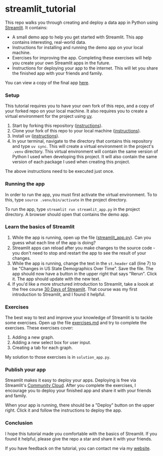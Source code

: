 # streamlit_tutorial

This repo walks you through creating and deploy a data app in Python using
[Streamlit](https://streamlit.io/). It contains:

  * A small demo app to help you get started with Streamlit. This app contains interesting, real-world data.
  * Instructions for installing and running the demo app on your local machine.
  * Exercises for improving the app. Completing these exercises will help you create your own Streamlit apps in the future.
  * Instructions for deploying your app to the internet. This will let you share the finished app with your friends and family.

You can view a copy of the final app [here](https://arilamstein-tutorial.streamlit.app/).

### Setup

This tutorial requires you to have your own fork of this repo, and a copy of your forked repo on your local machine. It
also requires you to create a virtual environment for the project using [uv](https://docs.astral.sh/uv/).

1. Start by forking this repository
   ([instructions](https://docs.github.com/en/pull-requests/collaborating-with-pull-requests/working-with-forks/fork-a-repo?tool=desktop)).
1. Clone your fork of this repo to your local machine ([instructions](https://docs.github.com/en/repositories/creating-and-managing-repositories/cloning-a-repository)).
1. Install uv ([instructions](https://docs.astral.sh/uv/#installation)). 
1. In your terminal, navigate to the directory that contains this repository and type `uv sync`. This will create a
   virtual environment in the project's `.venv` directory. This virtual environment will contain the same version of
   Python I used when developing this project. It will also contain the same version of each package I used when creating this project. 

The above instructions need to be executed just once.

### Running the app

In order to run the app, you must first activate the virtual environment. To to this, type `source .venv/bin/activate`
in the project directory. 

To run the app, type `streamlit run streamlit_app.py` in the project directory. A browser should open that contains the demo app.

### Learn the basics of Streamlit

1. While the app is running, open up the file ([streamlit_app.py](streamlit_app.py)). Can you guess what each line of
   the app is doing?
1. Streamlit apps can reload after you make changes to the source code - you don't need to stop and restart the app to
   see the result of your changes. 
1. While the app is running, change the text in the
   `st.header` call (line 7) to be "Changes in US State Demographics Over Time". Save the file. The app should now have
   a button in the upper right that says "Rerun". Click it. The app should update with the new text.
1. If you'd like a more structured introduction to Streamlit, take a loook at the free course
   [30 Days of Streamlit](https://blog.streamlit.io/30-days-of-streamlit/). That course was my first introduction to
   Streamlit, and I found it helpful.
   
### Exercises 

The best way to test and improve your knowledge of Streamlit is to tackle some exercises. Open up the file
   [exercises.md](exercises.md) and try to complete the exercises. These exercises cover:
1. Adding a new graph.
1. Adding a new select box for user input.
1. Creating a tab for each graph. 
   
My solution to those exercises is in `solution_app.py`.

### Publish your app

Streamlit makes it easy to deploy your apps. Deploying is free via Streamlit's [Community Cloud](https://streamlit.io/cloud). After you complete the exercises, I encourage you to deploy your finished app and share it with your friends and family. 

When your app is running, there should be a "Deploy" button on the upper right. Click it and follow the instructions to deploy the app.

### Conclusion

I hope this tutorial made you comfortable with the basics of Streamlit. If you found it helpful, please give the repo a star and share it with your friends. 

If you have feedback on the tutorial, you can contact me via my [website](https://arilamstein.com/).